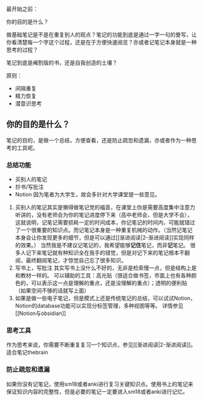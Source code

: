 最开始之前：
   
   你的目的是什么？

做基础笔记是不是在重复别人的观点？笔记的功能到底是通过一字一句的誊写，让你看清楚每一个字这个过程，还是在于方便快速阅览？亦或者记笔记本身就是一种思考的过程？

笔记到底是阉割版的书，还是自我创造的土壤？

原则：
- 间隔重复
- 精力恢复
- 潜意识思考
## 你的目的是什么？
笔记的目的，是做一个总结，方便查看，还是防止疏忽和遗漏，亦或者作为一种思考的工具呢。
### 总结功能
- 买别人的笔记
- 抄书/写批注
- Notion
因为笔者为大学生，故会多针对大学课堂提一些意见。
1. 买别人的笔记其实是懒得做笔记党的福音，在课堂上你是需要高度集中注意力听讲的，没有老师会为你的笔记进度停下来（高中老师会，但是大学不会），这就说明，记笔记需要损耗一定的时间成本，你记笔记的时间内，可能就错过了一个很重要的知识点。而记笔记本身是一种重复机械的动作。（当然记笔记本身会让你发现更多的细节，但是可以通过[[渐进阅读|2-渐进阅读]]实现同样的效果。）
当然我是不建议记笔记的，我希望能够**记住**笔记，而非**记**笔记。
	很多人记下来笔记就有种知识全在我手的错觉，但是对记下来的笔记根本不翻阅，最终翻阅笔记，才惊觉自己忘了很多知识。
2. 写书上，写批注
	其实写书上没什么不好的，无非是检索慢一点，但是结构上是和教材一样的。
	可以辅助的工具：高光贴（很适合做书签，市面上也有各种颜色的，可以表示这一点是理解的重点，还是没理解的重点）；透明的便利贴（如果空间不够的话就写上面）
3. 如果是做一些电子笔记，但是模式上还是传统笔记的总结，可以试试Notion，Notion的database功能可以实现分标签管理，多种视图等等。
   详情参见[[Notion与obsidian]]
### 思考工具
作为思考来说，你需要不断重复复习一个知识点，参见[[渐进阅读|2-渐进阅读]]。   
适合笔记thebrain

### 防止疏忽和遗漏
如果你没有记笔记，使用sm18或者anki进行复习关键知识点。使用书上的笔记来保证知识内容的完整性，但是必要的笔记一定要进入sm18或者anki进行记忆。